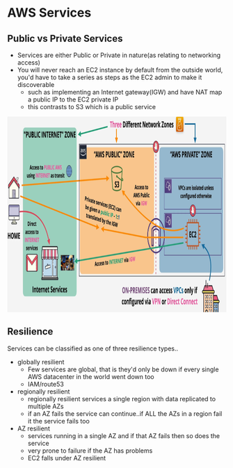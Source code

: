 # AWS Services

## Public vs Private Services

 - Services are either Public or Private in nature(as relating to networking access)
 - You will never reach an EC2 instance by default from the outside world, you'd have to take a series as steps as the EC2 admin to make it discoverable
   - such as implementing an Internet gateway(IGW) and have NAT map a public IP to the EC2 private IP
   - this contrasts to S3 which is a public service

<img height='450' width='650' src="./Images/ServicesNetworking.png">


## Resilience
Services can be classified as one of three resilience types..
 - globally resilient
   - Few services are global, that is they'd only be down if every single AWS datacenter in the world went down too
   - IAM/route53
 - regionally resilient
   - regionally resilient services a single region with data replicated to multiple AZs
   - if an AZ fails the service can continue..if ALL the AZs in a region fail it the service fails too
 - AZ resilient
   - services running in a single AZ and if that AZ fails then so does the service
   - very prone to failure if the AZ has problems
   - EC2 falls under AZ resilient